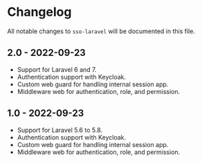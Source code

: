 # Changelog

All notable changes to `sso-laravel` will be documented in this file.

## 2.0 - 2022-09-23

- Support for Laravel 6 and 7.
- Authentication support with Keycloak.
- Custom web guard for handling internal session app.
- Middleware web for authentication, role, and permission.

## 1.0 - 2022-09-23

- Support for Laravel 5.6 to 5.8.
- Authentication support with Keycloak.
- Custom web guard for handling internal session app.
- Middleware web for authentication, role, and permission.
